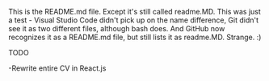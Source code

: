 This is the README.md file. Except it's still called readme.MD. This was just a test - Visual Studio Code didn't pick up on the name difference, Git didn't see it as two different files, although bash does. And GitHub now recognizes it as a README.md file, but still lists it as readme.MD. Strange. :)

TODO

-Rewrite entire CV in React.js
